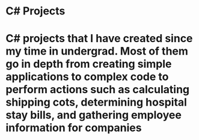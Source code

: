 # C# Projects
# C# projects that I have created since my time in undergrad. Most of them go in depth from creating simple applications to complex code to perform actions such as calculating shipping cots, determining hospital stay bills, and gathering employee information for companies
